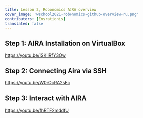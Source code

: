 ```yaml
---
title: Lesson 2, Robonomics AIRA overview
cover_image: 'wschool2021-robonomics-github-overview-ru.png' 
contributors: [Ensrationis]
translated: false
---
```


## Step 1: AIRA Installation on VirtualBox

https://youtu.be/ISKilRfY3Ow

## Step 2: Connecting Aira via SSH

https://youtu.be/W0rOcRA2sEc

## Step 3: Interact with AIRA

https://youtu.be/fhRTF2mddfU